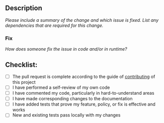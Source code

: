 ## Description

*Please include a summary of the change and which issue is fixed. List any dependencies that are required for this change.*

### Fix
*How does someone fix the issue in code and/or in runtime?*

## Checklist:

- [ ] The pull request is complete according to the guide of [contributing](hthttps://github.com/DefectDojo/django-DefectDojo/blob/master/readme-docs/CONTRIBUTING.md) of this project
- [ ] I have performed a self-review of my own code
- [ ] I have commented my code, particularly in hard-to-understand areas
- [ ] I have made corresponding changes to the documentation
- [ ] I have added tests that prove my feature, policy, or fix is effective and works
- [ ] New and existing tests pass locally with my changes